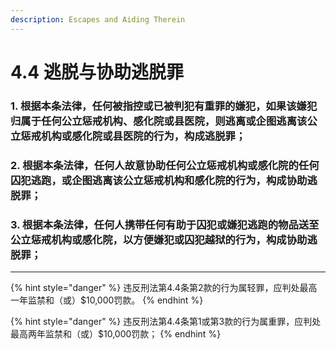 ```yaml
---
description: Escapes and Aiding Therein
---
```


# 4.4 逃脱与协助逃脱罪

### 1. 根据本条法律，任何被指控或已被判犯有重罪的嫌犯，如果该嫌犯归属于任何公立惩戒机构、感化院或县医院，则逃离或企图逃离该公立惩戒机构或感化院或县医院的行为，构成逃脱罪；


### 2. 根据本条法律，任何人故意协助任何公立惩戒机构或感化院的任何囚犯逃跑，或企图逃离该公立惩戒机构和感化院的行为，构成协助逃脱罪；


### 3. 根据本条法律，任何人携带任何有助于囚犯或嫌犯逃跑的物品送至公立惩戒机构或感化院，以方便嫌犯或囚犯越狱的行为，构成协助逃脱罪；

***

{% hint style="danger" %}
违反刑法第4.4条第2款的行为属轻罪，应判处最高一年监禁和（或）$10,000罚款。
{% endhint %}

{% hint style="danger" %}
违反刑法第4.4条第1或第3款的行为属重罪，应判处最高两年监禁和（或）$10,000罚款；
{% endhint %}